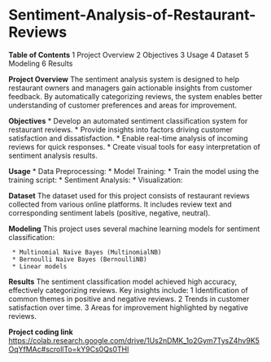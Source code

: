 # Sentiment-Analysis-of-Restaurant-Reviews
**Table of Contents**
      1 Project Overview
      2 Objectives
      3 Usage
      4 Dataset
      5 Modeling
      6 Results

**Project Overview**
      The sentiment analysis system is designed to help restaurant owners and managers gain actionable insights from customer feedback. By automatically categorizing reviews, the system enables better understanding of customer preferences and areas for improvement.

**Objectives**
     * Develop an automated sentiment classification system for restaurant reviews.
     * Provide insights into factors driving customer satisfaction and dissatisfaction.
     * Enable real-time analysis of incoming reviews for quick responses.
     * Create visual tools for easy interpretation of sentiment analysis results.

**Usage**
     * Data Preprocessing:
     * Model Training:
     * Train the model using the training script:
     * Sentiment Analysis:
     * Visualization:

**Dataset**
      The dataset used for this project consists of restaurant reviews collected from various online platforms. It includes review text and corresponding sentiment labels (positive, negative, neutral).

**Modeling**
      This project uses several machine learning models for sentiment classification:

     * Multinomial Naive Bayes (MultinomialNB)
     * Bernoulli Naive Bayes (BernoulliNB)
     * Linear models

**Results**
      The sentiment classification model achieved high accuracy, effectively categorizing reviews. Key insights include:
        1 Identification of common themes in positive and negative reviews.
        2 Trends in customer satisfaction over time.
        3 Areas for improvement highlighted by negative reviews.

**Project coding link**  https://colab.research.google.com/drive/1Us2nDMK_1o2Gym7TysZ4hv9K5OqYfMAc#scrollTo=kY9Cs0Qs0THl
